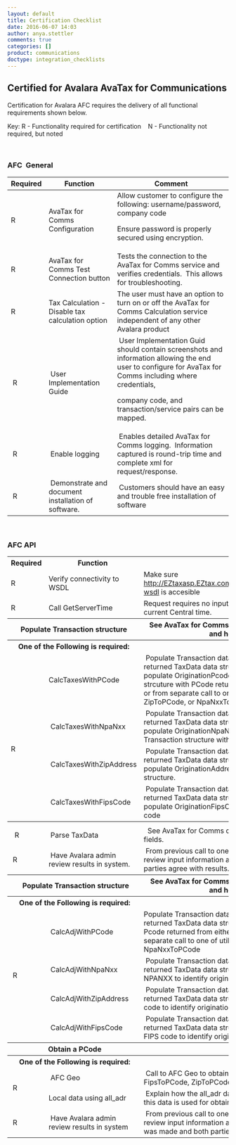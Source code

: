 ```yaml
---
layout: default
title: Certification Checklist
date: 2016-06-07 14:03
author: anya.stettler
comments: true
categories: []
product: communications
doctype: integration_checklists
---
```

<h2>Certified for Avalara AvaTax for Communications</h2>
Certification for Avalara AFC requires the delivery of all functional requirements shown below.

Key: R - Functionality required for certification    N - Functionality not required, but noted

&nbsp;
<h3 id="CertifiedforAvalaraAFC-AFCGeneral">AFC  General</h3>
<div class="table-wrap">
<table class="wrapped confluenceTable tablesorter tablesorter-default stickyTableHeaders"><colgroup> <col /> <col /> <col /></colgroup>
<thead class="tableFloatingHeaderOriginal">
<tr class="tablesorter-headerRow">
<th class="confluenceTh tablesorter-header sortableHeader tablesorter-headerUnSorted" tabindex="0" scope="col" data-column="0">
<div class="tablesorter-header-inner">Required</div></th>
<th class="confluenceTh tablesorter-header sortableHeader tablesorter-headerUnSorted" tabindex="0" scope="col" data-column="1">
<div class="tablesorter-header-inner">Function</div></th>
<th class="confluenceTh tablesorter-header sortableHeader tablesorter-headerUnSorted" tabindex="0" scope="col" data-column="2">
<div class="tablesorter-header-inner">Comment</div></th>
</tr>
</thead>
<tbody>
<tr>
<td class="confluenceTd">R</td>
<td class="confluenceTd">AvaTax for Comms Configuration</td>
<td class="confluenceTd">Allow customer to configure the following: username/password, company code

Ensure password is properly secured using encryption.</td>
</tr>
<tr>
<td class="confluenceTd">R</td>
<td class="confluenceTd">AvaTax for Comms Test Connection button</td>
<td class="confluenceTd">Tests the connection to the AvaTax for Comms service and verifies credentials.  This allows for troubleshooting.</td>
</tr>
<tr>
<td class="confluenceTd">R</td>
<td class="confluenceTd">Tax Calculation - Disable tax calculation option</td>
<td class="confluenceTd">The user must have an option to turn on or off the AvaTax for Comms Calculation service independent of any other Avalara product</td>
</tr>
<tr>
<td class="confluenceTd" colspan="1"> R</td>
<td class="confluenceTd" colspan="1"> User Implementation Guide</td>
<td class="confluenceTd" colspan="1"> User Implementation Guid should contain screenshots and information allowing the end user to configure for AvaTax for Comms including where credentials,

company code, and transaction/service pairs can be mapped.</td>
</tr>
<tr>
<td class="confluenceTd" colspan="1"> R</td>
<td class="confluenceTd" colspan="1"> Enable logging</td>
<td class="confluenceTd" colspan="1"> Enables detailed AvaTax for Comms logging.  Information captured is round-trip time and complete xml for request/response.</td>
</tr>
<tr>
<td class="confluenceTd" colspan="1"> R</td>
<td class="confluenceTd" colspan="1"> Demonstrate and document installation of software.</td>
<td class="confluenceTd" colspan="1"> Customers should have an easy and trouble free installation of software</td>
</tr>
</tbody>
</table>
</div>
&nbsp;
<h3 id="CertifiedforAvalaraAFC-AFCAPI">AFC API</h3>
<div class="table-wrap">
<table class="wrapped confluenceTable"><colgroup> <col /> <col /> <col /></colgroup>
<tbody>
<tr>
<th class="confluenceTh">Required</th>
<th class="confluenceTh">Function</th>
<th class="confluenceTh">Comment</th>
</tr>
<tr>
<td class="confluenceTd">R</td>
<td class="confluenceTd">Verify connectivity to WSDL</td>
<td class="confluenceTd">Make sure <a class="external-link" href="http://eztaxasp.eztax.com/EZtaxWebService/EZtaxWebService.svc?wsdl" rel="nofollow">http://EZtaxasp.EZtax.com/EZtaxWebService/EZtaxWebService.svc?wsdl</a> is accesible</td>
</tr>
<tr>
<td class="confluenceTd">R</td>
<td class="confluenceTd">Call GetServerTime</td>
<td class="confluenceTd">Request requires no input from client application.  Verify contents is current Central time.</td>
</tr>
<tr>
<th class="confluenceTh" colspan="2">Populate Transaction structure</th>
<th class="confluenceTh">See AvaTax for Comms documentation for description of fields and how they should be set.</th>
</tr>
<tr>
<th class="confluenceTh" colspan="2">One of the Following is required:</th>
<th class="confluenceTh" colspan="1"></th>
</tr>
<tr>
<td class="confluenceTd" rowspan="4">&nbsp;

&nbsp;

R</td>
<td class="confluenceTd" colspan="1">CalcTaxesWithPCode</td>
<td class="confluenceTd" colspan="1"> Populate Transaction data structure with appropriate data.  Parse returned TaxData data structure for results.  In this instance, populate OriginationPcode and TerminationPCode in Transaction strcuture with PCode returned from either EZgeo (separate service) or from separate call to one of utility functions FipsToPCode, ZipToPCode, or NpaNxxToPCode.</td>
</tr>
<tr>
<td class="confluenceTd" colspan="1"> CalcTaxesWithNpaNxx</td>
<td class="confluenceTd" colspan="1"> Populate Transaction data structure with appropriate data.  Parse returned TaxData data structure for results.  In this instance, populate OriginationNpaNxx and TerminationNapNxx fields in Transaction structure with NPANXX.</td>
</tr>
<tr>
<td class="confluenceTd" colspan="1"> CalcTaxesWithZipAddress</td>
<td class="confluenceTd" colspan="1"> Populate Transaction data structure with appropriate data.  Parse returned TaxData data structure for results.  In this instance, populate OriginationAddress and TerminationAddress in Transaction structure.</td>
</tr>
<tr>
<td class="confluenceTd" colspan="1"> CalcTaxesWithFipsCode</td>
<td class="confluenceTd" colspan="1"> Populate Transaction data structure with appropriate data.  Parse returned TaxData data structure for results.  In this instance, populate OriginationFipsCode and TerminationFIpsCode with FIPS code</td>
</tr>
<tr>
<th class="confluenceTh" colspan="1"></th>
<th class="confluenceTh" colspan="1"></th>
<th class="confluenceTh" colspan="1"></th>
</tr>
<tr>
<td class="confluenceTd" colspan="1">  R</td>
<td class="confluenceTd" colspan="1"> Parse TaxData</td>
<td class="confluenceTd" colspan="1">  See AvaTax for Comms documentation for description of returned fields.</td>
</tr>
<tr>
<td class="confluenceTd" colspan="1"> R</td>
<td class="confluenceTd" colspan="1"> Have Avalara admin review results in system.</td>
<td class="confluenceTd" colspan="1"> From previous call to one of the methods above, have Avalara admin review input information and output information to verify both parties agree with results.</td>
</tr>
<tr>
<th class="confluenceTh" colspan="2">  Populate Transaction structure</th>
<th class="confluenceTh" colspan="1"> See AvaTax for Comms documentation for description of fields and how they should be set.</th>
</tr>
<tr>
<th class="confluenceTh" colspan="2"> One of the Following is required:</th>
<th class="confluenceTh" colspan="1"></th>
</tr>
<tr>
<td class="confluenceTd" rowspan="4"> R</td>
<td class="confluenceTd" colspan="1"> CalcAdjWithPCode</td>
<td class="confluenceTd" colspan="1">Populate Transaction data structure with appropriate data.  Parse returned TaxData data structure for results.  In this instance, use Pcode returned from either EZgeo (separate service) or from separate call to one of utility functions FipsToPCode, ZipToPCode, or NpaNxxToPCode</td>
</tr>
<tr>
<td class="confluenceTd" colspan="1"> CalcAdjWithNpaNxx</td>
<td class="confluenceTd" colspan="1"> Populate Transaction data structure with appropriate data.  Parse returned TaxData data structure for results.  In this instance, use NPANXX to identify origination and termination.</td>
</tr>
<tr>
<td class="confluenceTd" colspan="1"> CalcAdjWithZipAddress</td>
<td class="confluenceTd" colspan="1"> Populate Transaction data structure with appropriate data.  Parse returned TaxData data structure for results.  In this instance, use zip code to identify origination and termination.</td>
</tr>
<tr>
<td class="confluenceTd" colspan="1"> CalcAdjWithFipsCode</td>
<td class="confluenceTd" colspan="1"> Populate Transaction data structure with appropriate data.  Parse returned TaxData data structure for results.  In this instance, use FIPS code to identify origination and termination.</td>
</tr>
<tr>
<th class="confluenceTh" colspan="2"> Obtain a PCode</th>
<th class="confluenceTh" colspan="1"></th>
</tr>
<tr>
<th class="confluenceTh" colspan="2"> One of the Following is required:</th>
<th class="confluenceTh" colspan="1"></th>
</tr>
<tr>
<td class="confluenceTd" rowspan="2"> R</td>
<td class="confluenceTd" colspan="1"> AFC Geo</td>
<td class="confluenceTd" colspan="1"> Call to AFC Geo to obtain a PCodeor call to one of utility functions FipsToPCode, ZipToPCode, or NpaNxxToPCode</td>
</tr>
<tr>
<td class="confluenceTd" colspan="1">Local data using all_adr</td>
<td class="confluenceTd" colspan="1"> Explain how the all_adr data is loaded and maintained.Show how this data is used for obtaining a PCode</td>
</tr>
<tr>
<td class="confluenceTd" colspan="1"> R</td>
<td class="confluenceTd" colspan="1"> Have Avalara admin review results in system</td>
<td class="confluenceTd" colspan="1"> From previous call to one of the methods above, have Avalara admin review input information and output information to verify adjustment was made and both parties agree with results.</td>
</tr>
</tbody>
</table>
</div>
&nbsp;
